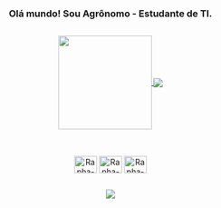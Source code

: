 <div align="center">
  <h3> Olá mundo! Sou Agrônomo - Estudante de TI.</h3>
</div>

  ##

<div align="center">
<a href="https://github.com/Rrlopes07/Rrlopes07">
  <img height="165em" align="center" src="https://github-readme-stats.vercel.app/api?username=Rrlopes07&PAT1=Rrlopes07&show_icons=true&theme=swift&include_all_commits=true&count_private=true" />
</a>
<a height="180em" href="https://github.com/Rrlopes07/Rrlopes07">
  <img align="center" src="https://github-readme-stats.vercel.app/api/top-langs/?username=Rrlopes07&PAT1=Rrlopes07&theme=swift&hide=html,css,tsql,php" />
</a>
</div>
  
  ##
  
<div align="center" style="display: inline_block"><br>
  <img align="center" alt="Rapha-Java" height="30" width="40" src="https://cdn.jsdelivr.net/gh/devicons/devicon/icons/python/python-original.svg">
  <img align="center" alt="Rapha-Python" height="30" width="40" src="https://cdn.jsdelivr.net/gh/devicons/devicon/icons/java/java-original.svg">    
  <img align="center" alt="Rapha-SQL" height="30" width="40" src="https://cdn.jsdelivr.net/gh/devicons/devicon/icons/postgresql/postgresql-original.svg">
</div>
  
  ##
  
<div align="center">  
  <a href="https://cursos.alura.com.br/user/rrlopes" target="_blank"><img src="https://cursos.alura.com.br/assets/images/logos/logo-alura.svg" target="_blank"></a> 
</div>
